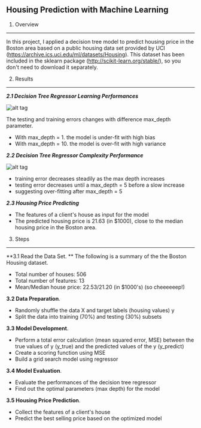 
## **Housing Prediction with Machine Learning**


1. Overview
-----------
In this project, I applied a decision tree model to predict housing price in the Boston area based on a public housing data set provided by UCI (https://archive.ics.uci.edu/ml/datasets/Housing). This dataset has been included in the sklearn package (http://scikit-learn.org/stable/), so you don't need to download it separately. 


2. Results
--------------
***2.1 Decision Tree Regressor Learning Performances***

![alt tag](https://cloud.githubusercontent.com/assets/17630430/13905240/19d58276-ee88-11e5-839c-7bba73413dd5.png "Decision Tree Errors")

The testing and training errors changes with difference max_depth parameter. 

 - With max_depth = 1. the model is under-fit with high bias
 - With max_depth = 10. the model is over-fit with high variance


***2.2 Decision Tree Regressor Complexity Performance***

![alt tag](https://cloud.githubusercontent.com/assets/17630430/13905246/4a5f5cd2-ee88-11e5-8d00-48ab73350785.png "Decision Tree Complexity Performance")  

- training error decreases steadily as the max depth increases
- testing error decreases until a max_depth = 5 before a slow increase
- suggesting over-fitting after max_depth = 5


***2.3 Housing Price Predicting***

- The features of a client's house as input for the model
- The predicted housing price is 21.63 (in $1000), close to the median housing price in the Boston area.


3. Steps
-------------
**3.1 Read the Data Set. **
The following is a summary of the the Boston Housing dataset.

-  Total number of houses: 506
- Total number of features: 13
- Mean/Median house price: 22.53/21.20 (in $1000's) (so cheeeeeep!)

**3.2 Data Preparation**. 

- Randomly shuffle the data X and target labels (housing values) y
- Split the data into training (70%) and testing (30%) subsets

**3.3 Model Development**. 

- Perform a total error calculation (mean squared error, MSE) between the true values of y (y_true) and the predicted values of the y (y_predict)
- Create a scoring function using MSE
- Build a grid search model using regressor

**3.4 Model Evaluation**. 

- Evaluate the performances of the decision tree regressor
- Find out the optimal parameters (max depth) for the model

**3.5 Housing Price Prediction**. 

- Collect the features of a client's house 
- Predict the best selling price based on the optimized model







